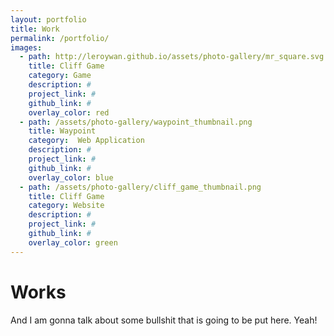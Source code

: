 ```yaml
---
layout: portfolio
title: Work
permalink: /portfolio/
images: 
  - path: http://leroywan.github.io/assets/photo-gallery/mr_square.svg
    title: Cliff Game
    category: Game
    description: #
    project_link: #
    github_link: #
    overlay_color: red
  - path: /assets/photo-gallery/waypoint_thumbnail.png
    title: Waypoint
    category:  Web Application
    description: #
    project_link: #
    github_link: #
    overlay_color: blue
  - path: /assets/photo-gallery/cliff_game_thumbnail.png
    title: Cliff Game
    category: Website
    description: #
    project_link: #
    github_link: #
    overlay_color: green
---
```


<h1>Works</h1>
<p>
	And I am gonna talk about some bullshit that is going to be put here. Yeah!
</p>